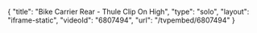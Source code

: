 {
    "title": "Bike Carrier Rear - Thule Clip On High",
    "type": "solo",
    "layout": "iframe-static",
    "videoId": "6807494",
    "url": "\/tvpembed\/6807494"
}